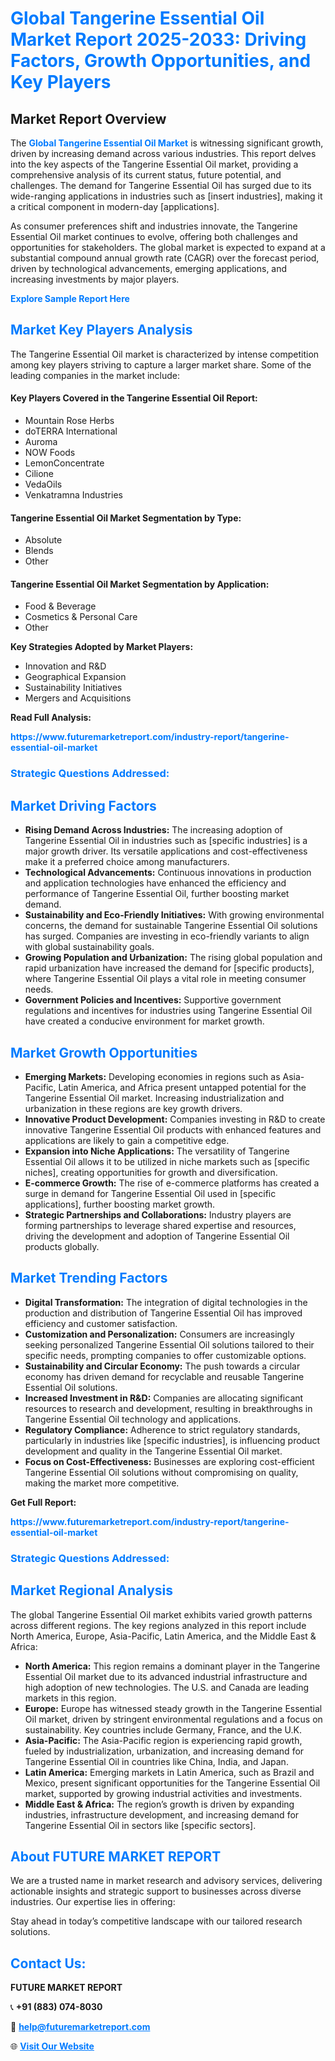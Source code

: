 <h1 style="color: #007BFF;">Global Tangerine Essential Oil Market Report 2025-2033: Driving Factors, Growth Opportunities, and Key Players</h1>

<section id="overview">
<h2>Market Report Overview</h2>
<p>The <a href="https://www.futuremarketreport.com/industry-report/tangerine-essential-oil-market" style="color: #007BFF; text-decoration: none;"><strong>Global Tangerine Essential Oil Market</strong></a> is witnessing significant growth, driven by increasing demand across various industries. This report delves into the key aspects of the Tangerine Essential Oil market, providing a comprehensive analysis of its current status, future potential, and challenges. The demand for Tangerine Essential Oil has surged due to its wide-ranging applications in industries such as [insert industries], making it a critical component in modern-day [applications].</p>
<p>As consumer preferences shift and industries innovate, the Tangerine Essential Oil market continues to evolve, offering both challenges and opportunities for stakeholders. The global market is expected to expand at a substantial compound annual growth rate (CAGR) over the forecast period, driven by technological advancements, emerging applications, and increasing investments by major players.</p>
</section>

<section id="overview">
<p><a href="https://www.futuremarketreport.com/request-sample/reportId=61855" style="color: #007BFF; text-decoration: none;"><strong>Explore Sample Report Here</strong></a></p>
</section>

<section id="key-players">
<h2 style="color: #007BFF;">Market Key Players Analysis</h2>
<p>The Tangerine Essential Oil market is characterized by intense competition among key players striving to capture a larger market share. Some of the leading companies in the market include:</p>
<h4>Key Players Covered in the Tangerine Essential Oil Report:</h4>
<ul><li>Mountain Rose Herbs</li><li>doTERRA International</li><li>Auroma</li><li>NOW Foods</li><li>LemonConcentrate</li><li>Cilione</li><li>VedaOils</li><li>Venkatramna Industries</li></ul>
<h4>Tangerine Essential Oil Market Segmentation by Type:</h4>
<ul><li>Absolute</li><li>Blends</li><li>Other</li></ul>

<h4>Tangerine Essential Oil Market Segmentation by Application:</h4>
<ul><li>Food &amp; Beverage</li><li>Cosmetics &amp; Personal Care</li><li>Other</li></ul>
<p><strong>Key Strategies Adopted by Market Players:</strong></p>
<ul>
<li>Innovation and R&D</li>
<li>Geographical Expansion</li>
<li>Sustainability Initiatives</li>
<li>Mergers and Acquisitions</li>
</ul>
</section>

<section>
<p><strong>Read Full Analysis: </strong></p><a href="https://www.futuremarketreport.com/industry-report/tangerine-essential-oil-market" style="color: #007BFF; text-decoration: none;"><strong>https://www.futuremarketreport.com/industry-report/tangerine-essential-oil-market</strong></a>
<h3 style="color: #007BFF;">Strategic Questions Addressed:</h3>
</section>

<section id="driving-factors">
<h2 style="color: #007BFF;">Market Driving Factors</h2>
<ul>
<li><strong>Rising Demand Across Industries:</strong> The increasing adoption of Tangerine Essential Oil in industries such as [specific industries] is a major growth driver. Its versatile applications and cost-effectiveness make it a preferred choice among manufacturers.</li>
<li><strong>Technological Advancements:</strong> Continuous innovations in production and application technologies have enhanced the efficiency and performance of Tangerine Essential Oil, further boosting market demand.</li>
<li><strong>Sustainability and Eco-Friendly Initiatives:</strong> With growing environmental concerns, the demand for sustainable Tangerine Essential Oil solutions has surged. Companies are investing in eco-friendly variants to align with global sustainability goals.</li>
<li><strong>Growing Population and Urbanization:</strong> The rising global population and rapid urbanization have increased the demand for [specific products], where Tangerine Essential Oil plays a vital role in meeting consumer needs.</li>
<li><strong>Government Policies and Incentives:</strong> Supportive government regulations and incentives for industries using Tangerine Essential Oil have created a conducive environment for market growth.</li>
</ul>
</section>

<section id="growth-opportunities">
<h2 style="color: #007BFF;">Market Growth Opportunities</h2>
<ul>
<li><strong>Emerging Markets:</strong> Developing economies in regions such as Asia-Pacific, Latin America, and Africa present untapped potential for the Tangerine Essential Oil market. Increasing industrialization and urbanization in these regions are key growth drivers.</li>
<li><strong>Innovative Product Development:</strong> Companies investing in R&D to create innovative Tangerine Essential Oil products with enhanced features and applications are likely to gain a competitive edge.</li>
<li><strong>Expansion into Niche Applications:</strong> The versatility of Tangerine Essential Oil allows it to be utilized in niche markets such as [specific niches], creating opportunities for growth and diversification.</li>
<li><strong>E-commerce Growth:</strong> The rise of e-commerce platforms has created a surge in demand for Tangerine Essential Oil used in [specific applications], further boosting market growth.</li>
<li><strong>Strategic Partnerships and Collaborations:</strong> Industry players are forming partnerships to leverage shared expertise and resources, driving the development and adoption of Tangerine Essential Oil products globally.</li>
</ul>
</section>

<section id="trending-factors">
<h2 style="color: #007BFF;">Market Trending Factors</h2>
<ul>
<li><strong>Digital Transformation:</strong> The integration of digital technologies in the production and distribution of Tangerine Essential Oil has improved efficiency and customer satisfaction.</li>
<li><strong>Customization and Personalization:</strong> Consumers are increasingly seeking personalized Tangerine Essential Oil solutions tailored to their specific needs, prompting companies to offer customizable options.</li>
<li><strong>Sustainability and Circular Economy:</strong> The push towards a circular economy has driven demand for recyclable and reusable Tangerine Essential Oil solutions.</li>
<li><strong>Increased Investment in R&D:</strong> Companies are allocating significant resources to research and development, resulting in breakthroughs in Tangerine Essential Oil technology and applications.</li>
<li><strong>Regulatory Compliance:</strong> Adherence to strict regulatory standards, particularly in industries like [specific industries], is influencing product development and quality in the Tangerine Essential Oil market.</li>
<li><strong>Focus on Cost-Effectiveness:</strong> Businesses are exploring cost-efficient Tangerine Essential Oil solutions without compromising on quality, making the market more competitive.</li>
</ul>
</section>

<section>
<p><strong>Get Full Report: </strong></p><a href="https://www.futuremarketreport.com/industry-report/tangerine-essential-oil-market" style="color: #007BFF; text-decoration: none;"><strong>https://www.futuremarketreport.com/industry-report/tangerine-essential-oil-market</strong></a>
<h3 style="color: #007BFF;">Strategic Questions Addressed:</h3>
</section>


<section id="regional-analysis">
<h2 style="color: #007BFF;">Market Regional Analysis</h2>
<p>The global Tangerine Essential Oil market exhibits varied growth patterns across different regions. The key regions analyzed in this report include North America, Europe, Asia-Pacific, Latin America, and the Middle East & Africa:</p>
<ul>
<li><strong>North America:</strong> This region remains a dominant player in the Tangerine Essential Oil market due to its advanced industrial infrastructure and high adoption of new technologies. The U.S. and Canada are leading markets in this region.</li>
<li><strong>Europe:</strong> Europe has witnessed steady growth in the Tangerine Essential Oil market, driven by stringent environmental regulations and a focus on sustainability. Key countries include Germany, France, and the U.K.</li>
<li><strong>Asia-Pacific:</strong> The Asia-Pacific region is experiencing rapid growth, fueled by industrialization, urbanization, and increasing demand for Tangerine Essential Oil in countries like China, India, and Japan.</li>
<li><strong>Latin America:</strong> Emerging markets in Latin America, such as Brazil and Mexico, present significant opportunities for the Tangerine Essential Oil market, supported by growing industrial activities and investments.</li>
<li><strong>Middle East & Africa:</strong> The region’s growth is driven by expanding industries, infrastructure development, and increasing demand for Tangerine Essential Oil in sectors like [specific sectors].</li>
</ul>
</section>

<footer>
<h2 style="color: #007BFF;">About FUTURE MARKET REPORT</h2>
<p>We are a trusted name in market research and advisory services, delivering actionable insights and strategic support to businesses across diverse industries. Our expertise lies in offering:</p>

<p>Stay ahead in today’s competitive landscape with our tailored research solutions.</p>

<h2 style="color: #007BFF;">Contact Us:</h2>
<p><strong>FUTURE MARKET REPORT</strong></p>
<p>📞 <strong>+91 (883) 074-8030</strong></p>
<p>📧 <strong><a href="mailto:help@futuremarketreport.com" style="color: #007BFF;">help@futuremarketreport.com</a></strong></p>
<p>🌐 <strong><a href="https://www.futuremarketreport.com/" style="color: #007BFF;">Visit Our Website</a></strong></p>
</footer>